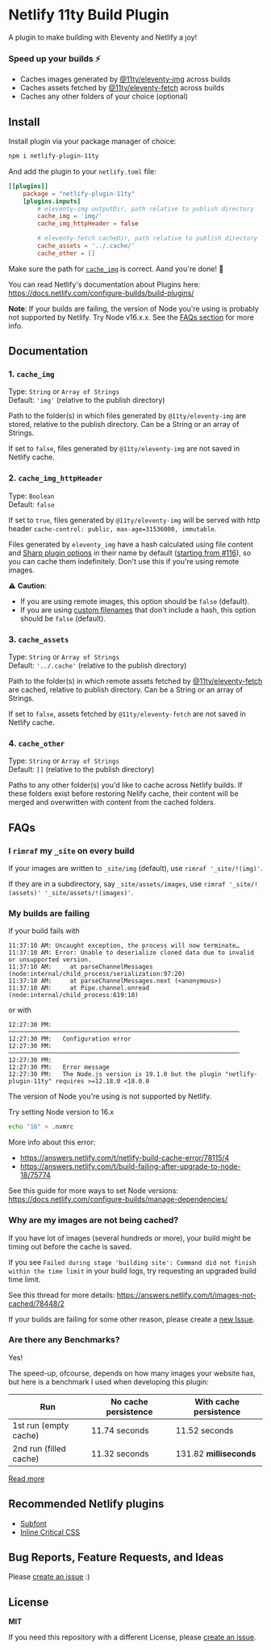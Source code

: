 # Netlify 11ty Build Plugin

A plugin to make building with Eleventy and Netlify a joy!

### Speed up your builds ⚡

- Caches images generated by
  [@11ty/eleventy-img](https://github.com/11ty/eleventy-img) across builds
- Caches assets fetched by
  [@11ty/eleventy-fetch](https://github.com/11ty/eleventy-fetch) across builds
- Caches any other folders of your choice (optional)

## Install

Install plugin via your package manager of choice:

```bash
npm i netlify-plugin-11ty
```

And add the plugin to your `netlify.toml` file:

```toml
[[plugins]]
    package = "netlify-plugin-11ty"
    [plugins.inputs]
        # eleventy-img outputDir, path relative to publish directory
        cache_img = 'img/'
        cache_img_httpHeader = false

        # eleventy-fetch cacheDir, path relative to publish directory
        cache_assets = '../.cache/'
        cache_other = []
```

Make sure the path for [`cache_img`](#1-cache_img) is correct. Aand you're done!
🥳

You can read Netlify's documentation about Plugins here:
https://docs.netlify.com/configure-builds/build-plugins/

**Note**: If your builds are failing, the version of Node you're using is
probably not supported by Netlify. Try Node v16.x.x. See the
[FAQs section](#my-builds-are-failing) for more info.

## Documentation

### 1. `cache_img`

Type: `String` or `Array of Strings`  
Default: `'img'` (relative to the publish directory)

Path to the folder(s) in which files generated by `@11ty/eleventy-img` are
stored, relative to the publish directory. Can be a String or an array of
Strings.

If set to `false`, files generated by `@11ty/eleventy-img` are not saved in
Netlify cache.

### 2. `cache_img_httpHeader`

Type: `Boolean`  
Default: `false`

If set to `true`, files generated by `@11ty/eleventy-img` will be served with
http header `cache-control: public, max-age=31536000, immutable`.

Files generated by `eleventy_img` have a hash calculated using file content and
[Sharp plugin options](https://www.11ty.dev/docs/plugins/image/#advanced-control-of-sharp-image-processor)
in their name by default
([starting from #116](https://github.com/11ty/eleventy-img/pull/116)), so you
can cache them indefinitely. Don't use this if you're using remote images.

:warning: **Caution**:

- If you are using remote images, this option should be `false` (default).
- If you are using
  [custom filenames](https://www.11ty.dev/docs/plugins/image/#custom-filenames-new-in-image-0.4.0)
  that don't include a hash, this option should be `false` (default).

### 3. `cache_assets`

Type: `String` or `Array of Strings`  
Default: `'../.cache'` (relative to the publish directory)

Path to the folder(s) in which remote assets fetched by
[@11ty/eleventy-fetch](https://github.com/11ty/eleventy-fetch) are cached,
relative to publish directory. Can be a String or an array of Strings.

If set to `false`, assets fetched by `@11ty/eleventy-fetch` are not saved in
Netlify cache.

### 4. `cache_other`

Type: `String` or `Array of Strings`  
Default: `[]` (relative to the publish directory)

Paths to any other folder(s) you'd like to cache across Netlify builds. If these
folders exist before restoring Nelify cache, their content will be merged and
overwritten with content from the cached folders.

## FAQs

### I `rimraf` my `_site` on every build

If your images are written to `_site/img` (default), use
`rimraf '_site/!(img)'`.

If they are in a subdirectory, say `_site/assets/images`, use
`rimraf '_site/!(assets)' '_site/assets/!(images)'`.

### My builds are failing

If your build fails with

```log
11:37:10 AM: Uncaught exception, the process will now terminate…
11:37:10 AM: Error: Unable to deserialize cloned data due to invalid or unsupported version.
11:37:10 AM:     at parseChannelMessages (node:internal/child_process/serialization:97:20)
11:37:10 AM:     at parseChannelMessages.next (<anonymous>)
11:37:10 AM:     at Pipe.channel.onread (node:internal/child_process:619:18)
```

or with

```log
12:27:30 PM: ────────────────────────────────────────────────────────────────
12:27:30 PM:   Configuration error                                           
12:27:30 PM: ────────────────────────────────────────────────────────────────
12:27:30 PM: ​
12:27:30 PM:   Error message
12:27:30 PM:   The Node.js version is 19.1.0 but the plugin "netlify-plugin-11ty" requires >=12.18.0 <18.0.0
```

The version of Node you're using is not supported by Netlify.

Try setting Node version to 16.x

```bash
echo "16" > .nvmrc
```

More info about this error:

- https://answers.netlify.com/t/netlify-build-cache-error/78115/4
- https://answers.netlify.com/t/build-failing-after-upgrade-to-node-18/75774

See this guide for more ways to set Node versions:
https://docs.netlify.com/configure-builds/manage-dependencies/

### Why are my images are not being cached?

If you have lot of images (several hundreds or more), 
your build might be timing out before the cache is saved.

If you see `Failed during stage 'building site': Command did not finish within the time limit`
in your build logs, try requesting an upgraded build time limit.

See this thread for more details: https://answers.netlify.com/t/images-not-cached/78448/2

If your builds are failing for some other reason, please create a 
[new Issue](https://github.com/zeroby0/netlify-plugin-11ty/issues).

### Are there any Benchmarks?

Yes!

The speed-up, ofcourse, depends on how many images your website has, but here is
a benchmark I used when developing this plugin:

| Run                    | No cache persistence | With cache persistence  |
| ---------------------- | -------------------- | ----------------------- |
| 1st run (empty cache)  | 11.74 seconds        | 11.52 seconds           |
| 2nd run (filled cache) | 11.32 seconds        | 131.82 **milliseconds** |

[Read more](https://github.com/11ty/eleventy-img/pull/116#issuecomment-882870369)

## Recommended Netlify plugins

- [Subfont](https://github.com/munter/netlify-plugin-subfont)
- [Inline Critical CSS](https://github.com/Tom-Bonnike/netlify-plugin-inline-critical-css#readme)

## Bug Reports, Feature Requests, and Ideas

Please
[create an issue](https://github.com/zeroby0/netlify-plugin-11ty/issues/new/) :)

## License

**MIT**

If you need this repository with a different License, please
[create an issue](https://github.com/zeroby0/netlify-plugin-11ty/issues/new/).
